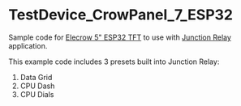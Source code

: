 # TestDevice_CrowPanel_7_ESP32

Sample code for [Elecrow 5" ESP32 TFT](https://www.elecrow.com/crowpanel-advance-5-0-hmi-esp32-ai-display-800x480-ips-artificial-intelligent-touch-screen.html) to use with [Junction Relay](http://junctionrelay.com) application.

This example code includes 3 presets built into Junction Relay:
1. Data Grid
2. CPU Dash
3. CPU Dials
